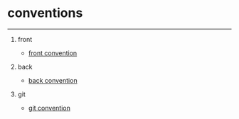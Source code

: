 # conventions

---

1. front
    - [front convention](frontend_convention.md)

2. back
   - [back convention](java_convention.md)

3. git
   - [git convention](git_convention.md)
